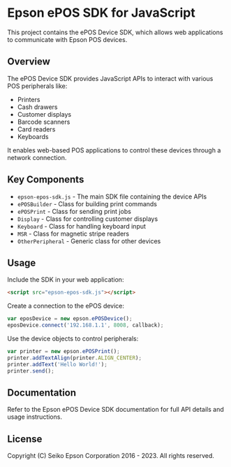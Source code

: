 # Epson ePOS SDK for JavaScript

This project contains the ePOS Device SDK, which allows web applications to communicate with Epson POS devices.

## Overview

The ePOS Device SDK provides JavaScript APIs to interact with various POS peripherals like:

- Printers
- Cash drawers  
- Customer displays
- Barcode scanners
- Card readers
- Keyboards

It enables web-based POS applications to control these devices through a network connection.

## Key Components

- `epson-epos-sdk.js` - The main SDK file containing the device APIs
- `ePOSBuilder` - Class for building print commands
- `ePOSPrint` - Class for sending print jobs
- `Display` - Class for controlling customer displays
- `Keyboard` - Class for handling keyboard input
- `MSR` - Class for magnetic stripe readers
- `OtherPeripheral` - Generic class for other devices

## Usage

Include the SDK in your web application:

```html
<script src="epson-epos-sdk.js"></script>
```

Create a connection to the ePOS device:

```js
var eposDevice = new epson.ePOSDevice();
eposDevice.connect('192.168.1.1', 8008, callback);
```

Use the device objects to control peripherals:

```js 
var printer = new epson.ePOSPrint();
printer.addTextAlign(printer.ALIGN_CENTER);
printer.addText('Hello World!');
printer.send();
```

## Documentation

Refer to the Epson ePOS Device SDK documentation for full API details and usage instructions.

## License

Copyright (C) Seiko Epson Corporation 2016 - 2023. All rights reserved.
```